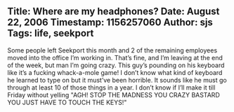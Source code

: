 Title: Where are my headphones?
Date: August 22, 2006
Timestamp: 1156257060
Author: sjs
Tags: life, seekport
----

Some people left Seekport this month and 2 of the remaining employees moved into the office I’m working in. That’s fine, and I’m leaving at the end of the week, but man I’m going crazy. This guy’s pounding on his keyboard like it’s a fucking whack-a-mole game! I don’t know what kind of keyboard he learned to type on but it must’ve been horrible. It sounds like he must go through at least 10 of those things in a year. I don’t know if I’ll make it till Friday without yelling "AGH! STOP THE MADNESS YOU CRAZY BASTARD YOU JUST HAVE TO TOUCH THE KEYS!"
